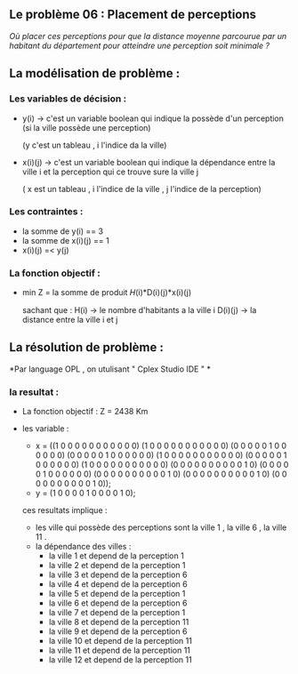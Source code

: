 ## Le problème 06 : Placement de perceptions

 *Où placer ces perceptions pour que la distance moyenne parcourue par un habitant du
département pour atteindre une perception soit minimale ?*

## La modélisation de problème :

### Les variables de décision :
 - y(i) -> c'est un variable boolean qui indique la possède d'un perception (si la ville possède une perception)
 
   (y c'est un tableau , i l'indice da la ville)
 - x(i)(j) -> c'est un variable boolean qui indique la dépendance entre la ville i et la perception qui ce trouve sure la ville j
 
   ( x est un tableau , i l'indice de la ville , j l'indice de la perception)
   
### Les contraintes :
 - la somme de y(i) == 3   
 - la somme de x(i)(j) == 1
 - x(i)(j) =< y(j)
 
### La fonction objectif :
 - min Z = la somme de produit 𝐻(i)*D(i)(j)*x(i)(j)
 
   sachant que : H(i) -> le nombre d'habitants a la ville i
                 D(i)(j) -> la distance entre la ville i et j
                 
## La résolution de problème :
  *Par language OPL , on utulisant " Cplex Studio IDE " *
  
  ### la resultat :
  - La fonction objectif : Z = 2438 Km
  - les variable :
       -  x = ((1 0 0 0 0 0 0 0 0 0 0 0)
             (1 0 0 0 0 0 0 0 0 0 0 0)
             (0 0 0 0 0 1 0 0 0 0 0 0)
             (0 0 0 0 0 1 0 0 0 0 0 0)
             (1 0 0 0 0 0 0 0 0 0 0 0)
             (0 0 0 0 0 1 0 0 0 0 0 0)
             (1 0 0 0 0 0 0 0 0 0 0 0)
             (0 0 0 0 0 0 0 0 0 0 1 0)
             (0 0 0 0 0 1 0 0 0 0 0 0)
             (0 0 0 0 0 0 0 0 0 0 1 0)
             (0 0 0 0 0 0 0 0 0 0 1 0)
             (0 0 0 0 0 0 0 0 0 0 1 0));
       - y = (1 0 0 0 0 1 0 0 0 0 1 0);
       
       ces resultats implique :
       - les ville qui possède des perceptions sont la ville 1 , la ville 6 , la ville 11 .
       - la dépendance des villes :
         - la ville 1 et depend de la perception 1
         - la ville 2 et depend de la perception 1
         - la ville 3 et depend de la perception 6
         - la ville 4 et depend de la perception 6 
         - la ville 5 et depend de la perception 1
         - la ville 6 et depend de la perception 6
         - la ville 7 et depend de la perception 1
         - la ville 8 et depend de la perception 11
         - la ville 9 et depend de la perception 6
         - la ville 10 et depend de la perception 11
         - la ville 11 et depend de la perception 11
         - la ville 12 et depend de la perception 11


              
